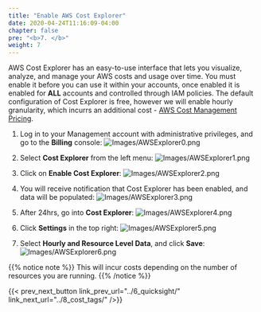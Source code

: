 ```yaml
---
title: "Enable AWS Cost Explorer"
date: 2020-04-24T11:16:09-04:00
chapter: false
pre: "<b>7. </b>"
weight: 7
---
```


AWS Cost Explorer has an easy-to-use interface that lets you visualize, analyze, and manage your AWS costs and usage over time. You must enable it before you can use it within your accounts, once enabled it is enabled for **ALL** accounts and controlled through IAM policies. The default configuration of Cost Explorer is free, however we will enable hourly granularity, which incurrs an additional cost - [AWS Cost Management Pricing](https://aws.amazon.com/aws-cost-management/pricing/).

1. Log in to your Management account with administrative privileges, and go to the **Billing** console:
![Images/AWSExplorer0.png](/Cost/100_1_AWS_Account_Setup/Images/AWSExplorer0.png)

2. Select **Cost Explorer** from the left menu:
![Images/AWSExplorer1.png](/Cost/100_1_AWS_Account_Setup/Images/AWSExplorer1.png)

3. Click on **Enable Cost Explorer**:
![Images/AWSExplorer2.png](/Cost/100_1_AWS_Account_Setup/Images/AWSExplorer2.png)

4. You will receive notification that Cost Explorer has been enabled, and data will be populated:
![Images/AWSExplorer3.png](/Cost/100_1_AWS_Account_Setup/Images/AWSExplorer3.png)

5. After 24hrs, go into **Cost Explorer**:
![Images/AWSExplorer4.png](/Cost/100_1_AWS_Account_Setup/Images/AWSExplorer4.png)

6. Click **Settings** in the top right:
![Images/AWSExplorer5.png](/Cost/100_1_AWS_Account_Setup/Images/AWSExplorer5.png)

7. Select **Hourly and Resource Level Data**, and click **Save**:
![Images/AWSExplorer6.png](/Cost/100_1_AWS_Account_Setup/Images/AWSExplorer6.png)

{{% notice note %}}
This will incur costs depending on the number of resources you are running.
{{% /notice %}}

{{< prev_next_button link_prev_url="../6_quicksight/" link_next_url="../8_cost_tags/" />}}
